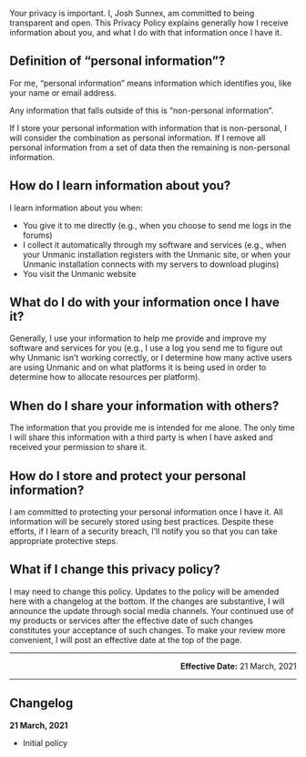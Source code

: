 Your privacy is important. I, Josh Sunnex, am committed to being transparent and open. This Privacy Policy
explains generally how I receive information about you, and what I do with that information once I have it.

## Definition of “personal information”?

For me, “personal information” means information which identifies you, like your name or email address.

Any information that falls outside of this is “non-personal information”.

If I store your personal information with information that is non-personal, I will consider the combination
as personal information. If I remove all personal information from a set of data then the remaining is
non-personal information.

## How do I learn information about you?

I learn information about you when:

 - You give it to me directly (e.g., when you choose to send me logs in the forums)
 - I collect it automatically through my software and services (e.g., when your Unmanic installation registers with the Unmanic  site, or when your Unmanic installation connects with my servers to download plugins)
 - You visit the Unmanic website

## What do I do with your information once I have it?

Generally, I use your information to help me provide and improve my software and services for you (e.g., I
use a log you send me to figure out why Unmanic isn’t working correctly, or I determine how many active
users are using Unmanic and on what platforms it is being used in order to determine how to allocate
resources per platform).

## When do I share your information with others?

The information that you provide me is intended for me alone. The only time I will share this information
with a third party is when I have asked and received your permission to share it.

## How do I store and protect your personal information?

I am committed to protecting your personal information once I have it. All information will be securely
stored using best practices. Despite these efforts, if I learn of a security breach, I’ll notify you so
that you can take appropriate protective steps.

## What if I change this privacy policy?

I may need to change this policy. Updates to the policy will be amended here with a changelog at the
bottom.
If the changes are substantive, I will announce the update through social media channels. Your continued
use of my products or services after the effective date of such changes constitutes your acceptance of such
changes. To make your review more convenient, I will post an effective date at the top of the page.

---

<div style="text-align: right">
<b>Effective Date:</b>
21 March, 2021
</div>

---

## Changelog

**21 March, 2021**
 - Initial policy

